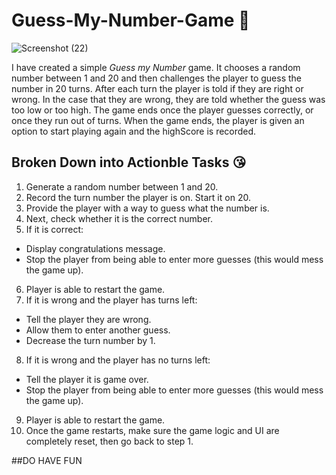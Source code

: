 # Guess-My-Number-Game :sparkling_heart:
![Screenshot (22)](https://user-images.githubusercontent.com/105377659/186932411-1866530a-5c67-40fa-99bd-4099535c4fb3.png)


I have created a simple *Guess my Number* game. It chooses a random number between 1 and 20 and then challenges the player to guess the number in 20 turns. After each turn the player is told if they are right or wrong. In the case that they are wrong, they are told whether the guess was too low or too high. The game ends once the player guesses correctly, or once they run out of turns. When the game ends, the player is given an option to start playing again and the highScore is recorded.

## Broken Down into **Actionble** Tasks :kissing_heart:
1. Generate a random number between 1 and 20.
2. Record the turn number the player is on. Start it on 20.
3. Provide the player with a way to guess what the number is.
4. Next, check whether it is the correct number.
5. If it is correct:
- Display congratulations message.
- Stop the player from being able to enter more guesses (this would mess the game up).
6. Player is able to restart the game.
7. If it is wrong and the player has turns left:
- Tell the player they are wrong.
- Allow them to enter another guess.
- Decrease the turn number by 1.
8. If it is wrong and the player has no turns left:
- Tell the player it is game over.
- Stop the player from being able to enter more guesses (this would mess the game up).
9. Player is able to restart the game.
18. Once the game restarts, make sure the game logic and UI are completely reset, then go back to step 1.

##DO HAVE FUN 
